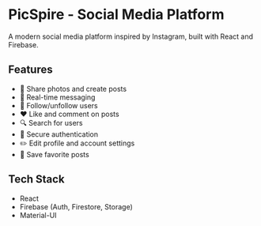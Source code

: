 # PicSpire - Social Media Platform

A modern social media platform inspired by Instagram, built with React and Firebase.

## Features

- 📸 Share photos and create posts
- 💬 Real-time messaging
- 👥 Follow/unfollow users
- ❤️ Like and comment on posts
- 🔍 Search for users
- 🔐 Secure authentication
- ✏️ Edit profile and account settings
- 💾 Save favorite posts

## Tech Stack

- React
- Firebase (Auth, Firestore, Storage)
- Material-UI